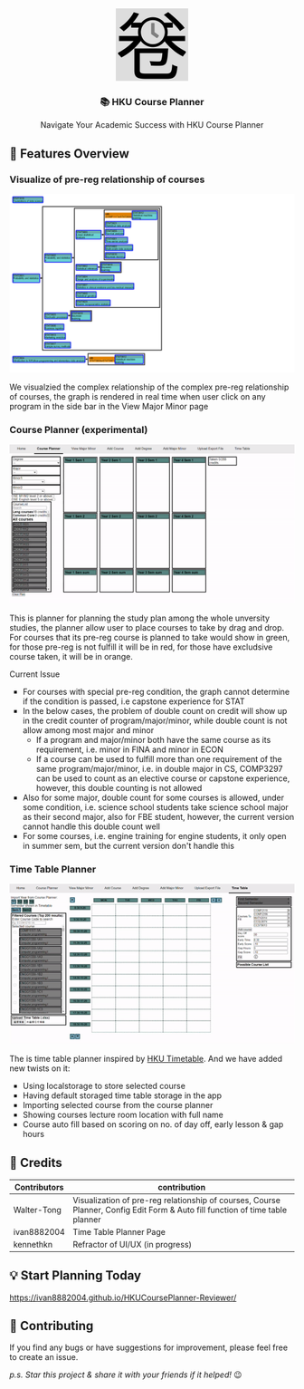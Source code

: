 <div align="center">
  <img src="./public/favicon.ico" width="128" height="128" />
  <h3>📚 HKU Course Planner</h3>
  <p>Navigate Your Academic Success with HKU Course Planner</p>
</div>

## :rocket: Features Overview

### Visualize of pre-reg relationship of courses
<div>
  <img src="./screenshot/prereg-graph.png" />
  <p>We visualzied the complex relationship of the complex pre-reg relationship of courses, the graph is rendered in real time when user click on any program in the side bar in the View Major Minor page</p>
</div>

### Course Planner (experimental)
<div>
  <img src="./screenshot/course-planner.gif" />
  <p>This is planner for planning the study plan among the whole unversity studies, the planner allow user to place courses to take by drag and drop. For courses that its pre-reg course is planned to take would show in green, for those pre-reg is not fulfill it will be in red, for those have excludsive course taken, it will be in orange. </p>
  Current Issue
  <ul style="list-style-type:square;">
    <li>For courses with special pre-reg condition, the graph cannot determine if the condition is passed, i.e capstone experience for STAT</li>
    <li>
      In the below cases, the problem of double count on credit will show up in the credit counter of program/major/minor, while double count is not allow among most major and minor
      <ul>
        <li>If a program and major/minor both have the same course as its requirement, i.e. minor in FINA and minor in ECON</li>
        <li>If a course can be used to fulfill more than one requirement of the same program/major/minor, i.e. in double major in CS, COMP3297 can be used to count as an elective course or capstone experience, however, this double counting is not allowed</li>
      </ul>
    </li>
    <li>Also for some major, double count for some courses is allowed, under some condition, i.e. science school students take science school major as their second major, also for FBE student, however, the current version cannot handle this double count well</li>
    <li>For some courses, i.e. engine training for engine students, it only open in summer sem, but the current version don't handle this</li>
  </ul>
</div>

### Time Table Planner
<div>
  <img src="./screenshot/time-table.gif" />
  <p>
    The is time table planner inspired by <a href="https://github.com/hovergecko/timetable">HKU Timetable</a>. And we have added new twists on it:
  </p>
  <ul style="list-style-type:square;">
    <li>Using localstorage to store selected course</li>
    <li>Having default storaged time table storage in the app</li>
    <li>Importing selected course from the course planner</li>
    <li>Showing courses lecture room location with full name</li>
    <li>Course auto fill based on scoring on no. of day off, early lesson & gap hours</li>
  </ul>
</div>

## :gem: Credits

|Contributors|contribution|
|--|--|
|Walter-Tong|Visualization of pre-reg relationship of courses, Course Planner, Config Edit Form & Auto fill function of time table planner|
|ivan8882004|Time Table Planner Page|
|kennethkn|Refractor of UI/UX (in progress)|

## :bulb: Start Planning Today

<https://ivan8882004.github.io/HKUCoursePlanner-Reviewer/>

## :handshake: Contributing

If you find any bugs or have suggestions for improvement, please feel free to create an issue.

_p.s. Star this project & share it with your friends if it helped!_ 😉
